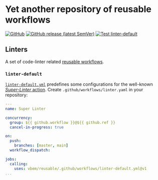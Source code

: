 # Yet another repository of reusable workflows
[![GitHub](https://img.shields.io/github/license/vbem/reusable)](LICENSE)
[![GitHub release (latest SemVer)](https://img.shields.io/github/v/release/vbem/reusable?label=Release&logo=github)](https://github.com/vbem/reusable/releases)
[![Test linter-default](https://github.com/vbem/reusable/actions/workflows/linter-default.test.yml/badge.svg)](https://github.com/vbem/reusable/actions/workflows/linter-default.test.yml)

## Linters
A set of code-linter related [reusable workflows](https://docs.github.com/en/actions/using-workflows/reusing-workflows).

### `linter-default`
[`linter-default.yml`](.github/workflows/linter-default.yml) predefines some configurations for the well-known [*Super-Linter* action](https://github.com/marketplace/actions/super-linter). Create `.github/workflows/linter.yaml` in your repository:
```yaml
---
name: Super Linter

concurrency:
  group: ${{ github.workflow }}@${{ github.ref }}
  cancel-in-progress: true

on:
  push:
    branches: [master, main]
  workflow_dispatch:

jobs:
  calling:
    uses: vbem/reusable/.github/workflows/linter-default.yml@v1
...
```